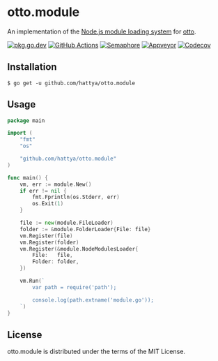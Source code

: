 # otto.module

An implementation of the [Node.js module loading system](https://nodejs.org/api/modules.html) for [otto](https://github.com/robertkrimen/otto).

[![pkg.go.dev](https://pkg.go.dev/badge/github.com/hattya/otto.module)](https://pkg.go.dev/github.com/hattya/otto.module)
[![GitHub Actions](https://github.com/hattya/otto.module/workflows/CI/badge.svg)](https://github.com/hattya/otto.module/actions?query=workflow:CI)
[![Semaphore](https://semaphoreci.com/api/v1/hattya/otto-module/branches/master/badge.svg)](https://semaphoreci.com/hattya/otto-module)
[![Appveyor](https://ci.appveyor.com/api/projects/status/2uan2alkj5c6xe0r?svg=true)](https://ci.appveyor.com/project/hattya/otto-module)
[![Codecov](https://codecov.io/gh/hattya/otto.module/branch/master/graph/badge.svg)](https://codecov.io/gh/hattya/otto.module)


## Installation

```console
$ go get -u github.com/hattya/otto.module
```


## Usage

```go
package main

import (
	"fmt"
	"os"

	"github.com/hattya/otto.module"
)

func main() {
	vm, err := module.New()
	if err != nil {
		fmt.Fprintln(os.Stderr, err)
		os.Exit(1)
	}

	file := new(module.FileLoader)
	folder := &module.FolderLoader{File: file}
	vm.Register(file)
	vm.Register(folder)
	vm.Register(&module.NodeModulesLoader{
		File:   file,
		Folder: folder,
	})

	vm.Run(`
		var path = require('path');

		console.log(path.extname('module.go'));
	`)
}
```


## License

otto.module is distributed under the terms of the MIT License.
